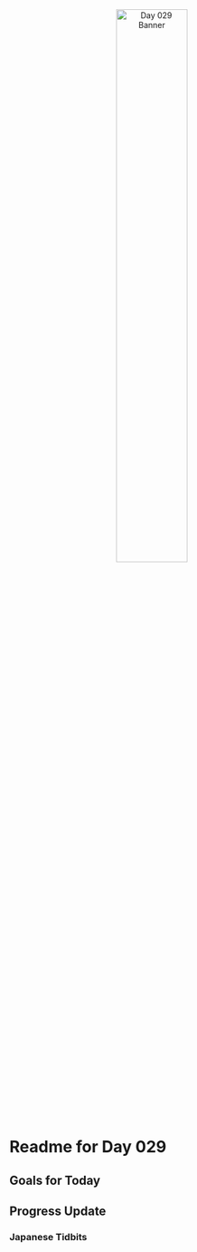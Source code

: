 <div align="center">
 <img src="../..Images/image_029.jpg" alt="Day 029 Banner" width="50%">
</div>

# Readme for Day 029

## Goals for Today

## Progress Update

### Japanese Tidbits

